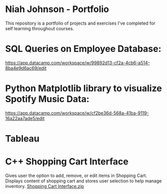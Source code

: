 # Niah Johnson - Portfolio
This repository is a portfolio of projects and exercises I've completed for self learning throughout courses. 

# SQL Queries on Employee Database: 
https://app.datacamp.com/workspace/w/99892d13-cf2a-4cb6-a514-8ba4e9d6ac69/edit

# Python Matplotlib library to visualize Spotify Music Data:
https://app.datacamp.com/workspace/w/cf2be36d-568a-41ba-9119-16a22aa7ade5/edit

# Tableau

# C++ Shopping Cart Interface
Gives user the option to add, remove, or edit items in Shopping Cart.
Displays content of shopping cart and stores user selection to help manage inventory. 
[Shopping Cart Interface.zip](https://github.com/niahj/Niah-Johnson---Data-Analyst-Portfolio-/files/9610644/Shopping.Cart.Interface.zip)
